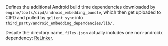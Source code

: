 Defines the additional Android build time dependencies downloaded by
`engine/tools/cipd/android_embedding_bundle`, which then get uploaded to CIPD
and pulled by `gclient sync` into
`third_party/android_embedding_dependencies/lib/`.

Despite the directory name, `files.json` actually includes one non-androidx
dependency: [ReLinker](https://github.com/KeepSafe/ReLinker).
